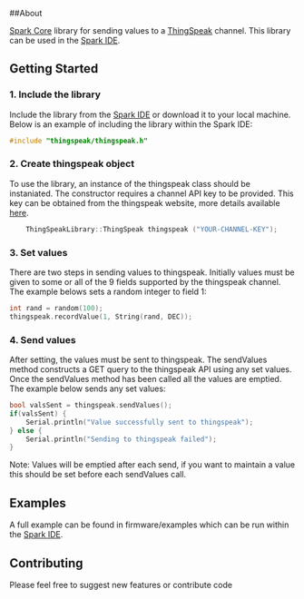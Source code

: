 ##About

[Spark Core](https://www.spark.io/) library for sending values to a [ThingSpeak](https://thingspeak.com/) channel. This library can be used in the [Spark IDE](https://www.spark.io/build).

## Getting Started

### 1. Include the library

Include the library from the [Spark IDE](https://www.spark.io/build) or download it to your local machine. Below is an example of including the library within the Spark IDE:

```cpp
#include "thingspeak/thingspeak.h"
```

### 2. Create thingspeak object

To use the library, an instance of the thingspeak class should be instaniated. The constructor requires a channel API key to be provided. This key can be obtained from the thingspeak website, more details available [here](https://thingspeak.com/docs/channels#api_keys). 

```cpp
    ThingSpeakLibrary::ThingSpeak thingspeak ("YOUR-CHANNEL-KEY");
```

### 3. Set values

There are two steps in sending values to thingspeak. Initially values must be given to some or all of the 9 fields supported by the thingspeak channel. The example belows sets a random integer to field 1:

```cpp
int rand = random(100);
thingspeak.recordValue(1, String(rand, DEC));
```

### 4. Send values

After setting, the values must be sent to thingspeak. The sendValues method constructs a GET query to the thingspeak API using any set values. Once the sendValues method has been called all the values are emptied. The example below sends any set values:

```cpp
bool valsSent = thingspeak.sendValues();
if(valsSent) {
    Serial.println("Value successfully sent to thingspeak");
} else {
    Serial.println("Sending to thingspeak failed");
}
```

Note: Values will be emptied after each send, if you want to maintain a value this should be set before each sendValues call.

## Examples

A full example can be found in firmware/examples which can be run within the [Spark IDE](https://www.spark.io/build).

## Contributing

Please feel free to suggest new features or contribute code